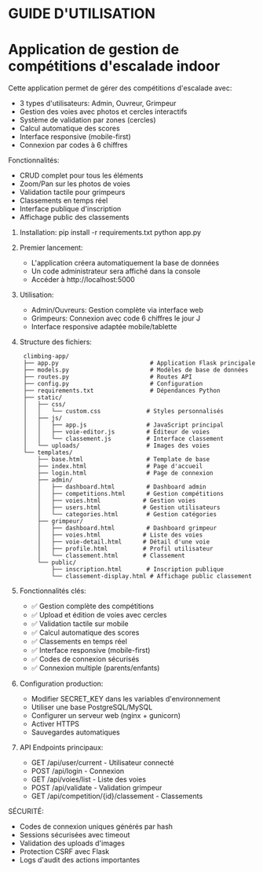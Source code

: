 GUIDE D'UTILISATION
===================

Application de gestion de compétitions d'escalade indoor
=======================================================

Cette application permet de gérer des compétitions d'escalade avec:
- 3 types d'utilisateurs: Admin, Ouvreur, Grimpeur
- Gestion des voies avec photos et cercles interactifs
- Système de validation par zones (cercles)
- Calcul automatique des scores
- Interface responsive (mobile-first)
- Connexion par codes à 6 chiffres


Fonctionnalités:
- CRUD complet pour tous les éléments
- Zoom/Pan sur les photos de voies
- Validation tactile pour grimpeurs
- Classements en temps réel
- Interface publique d'inscription
- Affichage public des classements



1. Installation:
    pip install -r requirements.txt
    python app.py

2. Premier lancement:
   - L'application créera automatiquement la base de données
   - Un code administrateur sera affiché dans la console
   - Accéder à http://localhost:5000

3. Utilisation:
   - Admin/Ouvreurs: Gestion complète via interface web
   - Grimpeurs: Connexion avec code 6 chiffres le jour J
   - Interface responsive adaptée mobile/tablette

4. Structure des fichiers:
   ```
    climbing-app/
    ├── app.py                          # Application Flask principale
    ├── models.py                       # Modèles de base de données
    ├── routes.py                       # Routes API
    ├── config.py                       # Configuration
    ├── requirements.txt                # Dépendances Python
    ├── static/
    │   ├── css/
    │   │   └── custom.css             # Styles personnalisés
    │   ├── js/
    │   │   ├── app.js                 # JavaScript principal
    │   │   ├── voie-editor.js         # Éditeur de voies
    │   │   └── classement.js          # Interface classement
    │   └── uploads/                   # Images des voies
    └── templates/
        ├── base.html                  # Template de base
        ├── index.html                 # Page d'accueil
        ├── login.html                 # Page de connexion
        ├── admin/
        │   ├── dashboard.html         # Dashboard admin
        │   ├── competitions.html      # Gestion compétitions
        │   ├── voies.html            # Gestion voies
        │   ├── users.html            # Gestion utilisateurs
        │   └── categories.html        # Gestion catégories
        ├── grimpeur/
        │   ├── dashboard.html         # Dashboard grimpeur
        │   ├── voies.html            # Liste des voies
        │   ├── voie-detail.html      # Détail d'une voie
        │   ├── profile.html          # Profil utilisateur
        │   └── classement.html       # Classement
        └── public/
            ├── inscription.html       # Inscription publique
            └── classement-display.html # Affichage public classement

   ```

5. Fonctionnalités clés:
   - ✅ Gestion complète des compétitions
   - ✅ Upload et édition de voies avec cercles
   - ✅ Validation tactile sur mobile
   - ✅ Calcul automatique des scores
   - ✅ Classements en temps réel
   - ✅ Interface responsive (mobile-first)
   - ✅ Codes de connexion sécurisés
   - ✅ Connexion multiple (parents/enfants)

6. Configuration production:
   - Modifier SECRET_KEY dans les variables d'environnement
   - Utiliser une base PostgreSQL/MySQL
   - Configurer un serveur web (nginx + gunicorn)
   - Activer HTTPS
   - Sauvegardes automatiques

7. API Endpoints principaux:
   - GET /api/user/current - Utilisateur connecté
   - POST /api/login - Connexion
   - GET /api/voies/list - Liste des voies
   - POST /api/validate - Validation grimpeur
   - GET /api/competition/{id}/classement - Classements

SÉCURITÉ:
- Codes de connexion uniques générés par hash
- Sessions sécurisées avec timeout
- Validation des uploads d'images
- Protection CSRF avec Flask
- Logs d'audit des actions importantes



